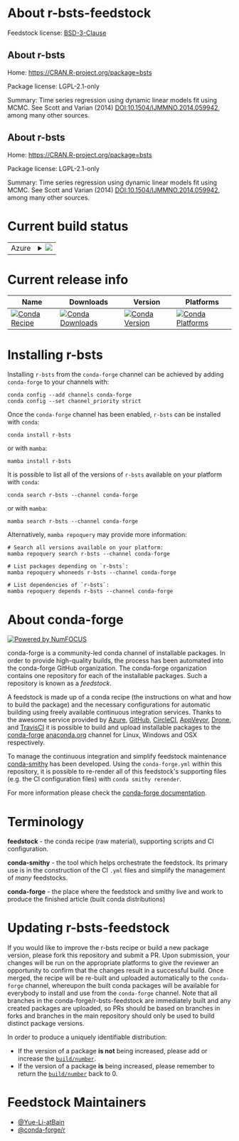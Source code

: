 About r-bsts-feedstock
======================

Feedstock license: [BSD-3-Clause](https://github.com/conda-forge/r-bsts-feedstock/blob/main/LICENSE.txt)


About r-bsts
------------

Home: https://CRAN.R-project.org/package=bsts

Package license: LGPL-2.1-only

Summary: Time series regression using dynamic linear models fit using MCMC. See Scott and Varian (2014) <DOI:10.1504/IJMMNO.2014.059942>, among many other sources.

About r-bsts
------------

Home: https://CRAN.R-project.org/package=bsts

Package license: LGPL-2.1-only

Summary: Time series regression using dynamic linear models fit using MCMC. See Scott and Varian (2014) <DOI:10.1504/IJMMNO.2014.059942>, among many other sources.

Current build status
====================


<table>
    
  <tr>
    <td>Azure</td>
    <td>
      <details>
        <summary>
          <a href="https://dev.azure.com/conda-forge/feedstock-builds/_build/latest?definitionId=11385&branchName=main">
            <img src="https://dev.azure.com/conda-forge/feedstock-builds/_apis/build/status/r-bsts-feedstock?branchName=main">
          </a>
        </summary>
        <table>
          <thead><tr><th>Variant</th><th>Status</th></tr></thead>
          <tbody><tr>
              <td>linux_64_r_base4.3</td>
              <td>
                <a href="https://dev.azure.com/conda-forge/feedstock-builds/_build/latest?definitionId=11385&branchName=main">
                  <img src="https://dev.azure.com/conda-forge/feedstock-builds/_apis/build/status/r-bsts-feedstock?branchName=main&jobName=linux&configuration=linux%20linux_64_r_base4.3" alt="variant">
                </a>
              </td>
            </tr><tr>
              <td>linux_64_r_base4.4</td>
              <td>
                <a href="https://dev.azure.com/conda-forge/feedstock-builds/_build/latest?definitionId=11385&branchName=main">
                  <img src="https://dev.azure.com/conda-forge/feedstock-builds/_apis/build/status/r-bsts-feedstock?branchName=main&jobName=linux&configuration=linux%20linux_64_r_base4.4" alt="variant">
                </a>
              </td>
            </tr><tr>
              <td>osx_64_r_base4.3</td>
              <td>
                <a href="https://dev.azure.com/conda-forge/feedstock-builds/_build/latest?definitionId=11385&branchName=main">
                  <img src="https://dev.azure.com/conda-forge/feedstock-builds/_apis/build/status/r-bsts-feedstock?branchName=main&jobName=osx&configuration=osx%20osx_64_r_base4.3" alt="variant">
                </a>
              </td>
            </tr><tr>
              <td>osx_64_r_base4.4</td>
              <td>
                <a href="https://dev.azure.com/conda-forge/feedstock-builds/_build/latest?definitionId=11385&branchName=main">
                  <img src="https://dev.azure.com/conda-forge/feedstock-builds/_apis/build/status/r-bsts-feedstock?branchName=main&jobName=osx&configuration=osx%20osx_64_r_base4.4" alt="variant">
                </a>
              </td>
            </tr><tr>
              <td>win_64_r_base4.3</td>
              <td>
                <a href="https://dev.azure.com/conda-forge/feedstock-builds/_build/latest?definitionId=11385&branchName=main">
                  <img src="https://dev.azure.com/conda-forge/feedstock-builds/_apis/build/status/r-bsts-feedstock?branchName=main&jobName=win&configuration=win%20win_64_r_base4.3" alt="variant">
                </a>
              </td>
            </tr><tr>
              <td>win_64_r_base4.4</td>
              <td>
                <a href="https://dev.azure.com/conda-forge/feedstock-builds/_build/latest?definitionId=11385&branchName=main">
                  <img src="https://dev.azure.com/conda-forge/feedstock-builds/_apis/build/status/r-bsts-feedstock?branchName=main&jobName=win&configuration=win%20win_64_r_base4.4" alt="variant">
                </a>
              </td>
            </tr>
          </tbody>
        </table>
      </details>
    </td>
  </tr>
</table>

Current release info
====================

| Name | Downloads | Version | Platforms |
| --- | --- | --- | --- |
| [![Conda Recipe](https://img.shields.io/badge/recipe-r--bsts-green.svg)](https://anaconda.org/conda-forge/r-bsts) | [![Conda Downloads](https://img.shields.io/conda/dn/conda-forge/r-bsts.svg)](https://anaconda.org/conda-forge/r-bsts) | [![Conda Version](https://img.shields.io/conda/vn/conda-forge/r-bsts.svg)](https://anaconda.org/conda-forge/r-bsts) | [![Conda Platforms](https://img.shields.io/conda/pn/conda-forge/r-bsts.svg)](https://anaconda.org/conda-forge/r-bsts) |

Installing r-bsts
=================

Installing `r-bsts` from the `conda-forge` channel can be achieved by adding `conda-forge` to your channels with:

```
conda config --add channels conda-forge
conda config --set channel_priority strict
```

Once the `conda-forge` channel has been enabled, `r-bsts` can be installed with `conda`:

```
conda install r-bsts
```

or with `mamba`:

```
mamba install r-bsts
```

It is possible to list all of the versions of `r-bsts` available on your platform with `conda`:

```
conda search r-bsts --channel conda-forge
```

or with `mamba`:

```
mamba search r-bsts --channel conda-forge
```

Alternatively, `mamba repoquery` may provide more information:

```
# Search all versions available on your platform:
mamba repoquery search r-bsts --channel conda-forge

# List packages depending on `r-bsts`:
mamba repoquery whoneeds r-bsts --channel conda-forge

# List dependencies of `r-bsts`:
mamba repoquery depends r-bsts --channel conda-forge
```


About conda-forge
=================

[![Powered by
NumFOCUS](https://img.shields.io/badge/powered%20by-NumFOCUS-orange.svg?style=flat&colorA=E1523D&colorB=007D8A)](https://numfocus.org)

conda-forge is a community-led conda channel of installable packages.
In order to provide high-quality builds, the process has been automated into the
conda-forge GitHub organization. The conda-forge organization contains one repository
for each of the installable packages. Such a repository is known as a *feedstock*.

A feedstock is made up of a conda recipe (the instructions on what and how to build
the package) and the necessary configurations for automatic building using freely
available continuous integration services. Thanks to the awesome service provided by
[Azure](https://azure.microsoft.com/en-us/services/devops/), [GitHub](https://github.com/),
[CircleCI](https://circleci.com/), [AppVeyor](https://www.appveyor.com/),
[Drone](https://cloud.drone.io/welcome), and [TravisCI](https://travis-ci.com/)
it is possible to build and upload installable packages to the
[conda-forge](https://anaconda.org/conda-forge) [anaconda.org](https://anaconda.org/)
channel for Linux, Windows and OSX respectively.

To manage the continuous integration and simplify feedstock maintenance
[conda-smithy](https://github.com/conda-forge/conda-smithy) has been developed.
Using the ``conda-forge.yml`` within this repository, it is possible to re-render all of
this feedstock's supporting files (e.g. the CI configuration files) with ``conda smithy rerender``.

For more information please check the [conda-forge documentation](https://conda-forge.org/docs/).

Terminology
===========

**feedstock** - the conda recipe (raw material), supporting scripts and CI configuration.

**conda-smithy** - the tool which helps orchestrate the feedstock.
                   Its primary use is in the construction of the CI ``.yml`` files
                   and simplify the management of *many* feedstocks.

**conda-forge** - the place where the feedstock and smithy live and work to
                  produce the finished article (built conda distributions)


Updating r-bsts-feedstock
=========================

If you would like to improve the r-bsts recipe or build a new
package version, please fork this repository and submit a PR. Upon submission,
your changes will be run on the appropriate platforms to give the reviewer an
opportunity to confirm that the changes result in a successful build. Once
merged, the recipe will be re-built and uploaded automatically to the
`conda-forge` channel, whereupon the built conda packages will be available for
everybody to install and use from the `conda-forge` channel.
Note that all branches in the conda-forge/r-bsts-feedstock are
immediately built and any created packages are uploaded, so PRs should be based
on branches in forks and branches in the main repository should only be used to
build distinct package versions.

In order to produce a uniquely identifiable distribution:
 * If the version of a package **is not** being increased, please add or increase
   the [``build/number``](https://docs.conda.io/projects/conda-build/en/latest/resources/define-metadata.html#build-number-and-string).
 * If the version of a package **is** being increased, please remember to return
   the [``build/number``](https://docs.conda.io/projects/conda-build/en/latest/resources/define-metadata.html#build-number-and-string)
   back to 0.

Feedstock Maintainers
=====================

* [@Yue-Li-atBain](https://github.com/Yue-Li-atBain/)
* [@conda-forge/r](https://github.com/conda-forge/r/)


